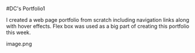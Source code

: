 #DC's Portfolio1

I created a web page portfolio from scratch including navigation links along with hover effects.
Flex box was used as a big part of creating this portfolio this week.

image.png


